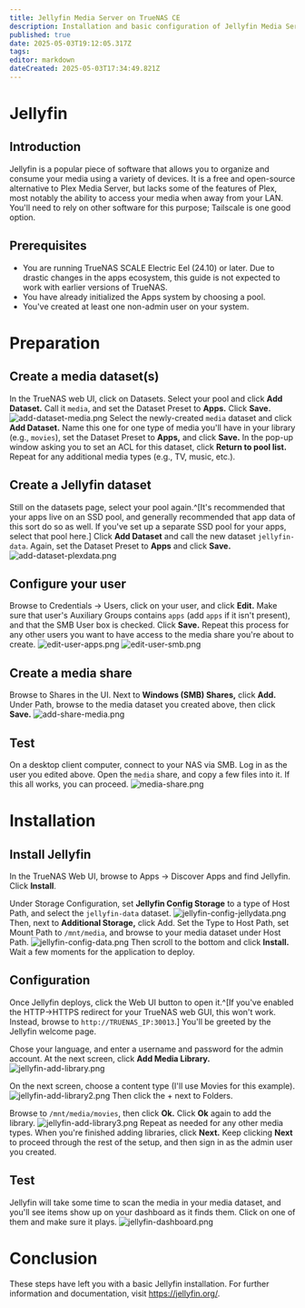 ```yaml
---
title: Jellyfin Media Server on TrueNAS CE
description: Installation and basic configuration of Jellyfin Media Server on TrueNAS Community Edition
published: true
date: 2025-05-03T19:12:05.317Z
tags: 
editor: markdown
dateCreated: 2025-05-03T17:34:49.821Z
---
```


# Jellyfin
## Introduction
Jellyfin is a popular piece of software that allows you to organize and consume your media using a variety of devices.  It is a free and open-source alternative to Plex Media Server, but lacks some of the features of Plex, most notably the ability to access your media when away from your LAN.  You'll need to rely on other software for this purpose; Tailscale is one good option. 
## Prerequisites
* You are running TrueNAS SCALE Electric Eel (24.10) or later.  Due to drastic changes in the apps ecosystem, this guide is not expected to work with earlier versions of TrueNAS.
* You have already initialized the Apps system by choosing a pool.
* You've created at least one non-admin user on your system.
# Preparation
## Create a media dataset(s)
In the TrueNAS web UI, click on Datasets.  Select your pool and click **Add Dataset.**  Call it `media`, and set the Dataset Preset to **Apps.**  Click **Save.**
![add-dataset-media.png](/apps/media/add-dataset-media.png)
Select the newly-created `media` dataset and click **Add Dataset.**  Name this one for one type of media you'll have in your library (e.g., `movies`), set the Dataset Preset to **Apps,** and click **Save.**  In the pop-up window asking you to set an ACL for this dataset, click **Return to pool list.**  Repeat for any additional media types (e.g., TV, music, etc.).
## Create a Jellyfin dataset
Still on the datasets page, select your pool again.^[It's recommended that your apps live on an SSD pool, and generally recommended that app data of this sort do so as well.  If you've set up a separate SSD pool for your apps, select that pool here.]  Click **Add Dataset** and call the new dataset `jellyfin-data`.  Again, set the Dataset Preset to **Apps** and click **Save.**
![add-dataset-plexdata.png](/apps/media/add-dataset-jellydata.png)
## Configure your user
Browse to Credentials -> Users, click on your user, and click **Edit.**  Make sure that user's Auxiliary Groups contains `apps` (add `apps` if it isn't present), and that the SMB User box is checked.  Click **Save.**  Repeat this process for any other users you want to have access to the media share you're about to create.
![edit-user-apps.png](/apps/media/edit-user-apps.png)
![edit-user-smb.png](/apps/media/edit-user-smb.png)
## Create a media share
Browse to Shares in the UI.  Next to **Windows (SMB) Shares,** click **Add.**  Under Path, browse to the media dataset you created above, then click **Save.**
![add-share-media.png](/apps/media/add-share-media.png)
## Test
On a desktop client computer, connect to your NAS via SMB.  Log in as the user you edited above.  Open the `media` share, and copy a few files into it.  If this all works, you can proceed.
![media-share.png](/apps/media/media-share.png)
# Installation
## Install Jellyfin
In the TrueNAS Web UI, browse to Apps -> Discover Apps and find Jellyfin.  Click **Install**.

Under Storage Configuration, set **Jellyfin Config Storage** to a type of Host Path, and select the `jellyfin-data` dataset.
![jellyfin-config-jellydata.png](/apps/media/jellyfin/jellyfin-config-jellydata.png)
Then, next to **Additional Storage,** click Add.  Set the Type to Host Path, set Mount Path to `/mnt/media`, and browse to your media dataset under Host Path.
![jellyfin-config-data.png](/apps/media/jellyfin/jellyfin-config-data.png)
Then scroll to the bottom and click **Install.**  Wait a few moments for the application to deploy.

## Configuration
Once Jellyfin deploys, click the Web UI button to open it.^[If you've enabled the HTTP->HTTPS redirect for your TrueNAS web GUI, this won't work.  Instead, browse to `http://TRUENAS_IP:30013`.]  You'll be greeted by the Jellyfin welcome page.

Chose your language, and enter a username and password for the admin account.  At the next screen, click **Add Media Library.**
![jellyfin-add-library.png](/apps/media/jellyfin/jellyfin-add-library.png)

On the next screen, choose a content type (I'll use Movies for this example).
![jellyfin-add-library2.png](/apps/media/jellyfin/jellyfin-add-library2.png)
Then click the + next to Folders.

Browse to `/mnt/media/movies`, then click **Ok.**  Click **Ok** again to add the library.
![jellyfin-add-library3.png](/apps/media/jellyfin/jellyfin-add-library3.png)
Repeat as needed for any other media types.  When you're finished adding libraries, click **Next.**  Keep clicking **Next** to proceed through the rest of the setup, and then sign in as the admin user you created.
## Test
Jellyfin will take some time to scan the media in your media dataset, and you'll see items show up on your dashboard as it finds them.  Click on one of them and make sure it plays.
![jellyfin-dashboard.png](/apps/media/jellyfin/jellyfin-dashboard.png)
# Conclusion
These steps have left you with a basic Jellyfin installation.  For further information and documentation, visit https://jellyfin.org/.